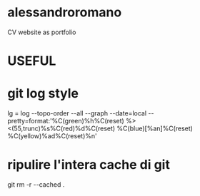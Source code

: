 # alessandroromano
CV website as portfolio

# USEFUL
# git log style
lg = log --topo-order --all --graph --date=local --pretty=format:'%C(green)%h%C(reset) %><(55,trunc)%s%C(red)%d%C(reset) %C(blue)[%an]%C(reset) %C(yellow)%ad%C(reset)%n'

# ripulire l'intera cache di git
git rm -r --cached .